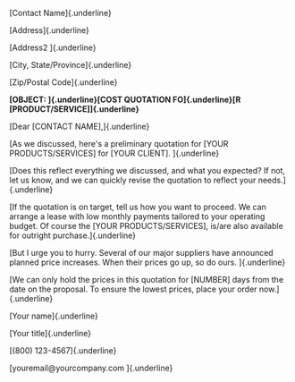 [Contact Name]{.underline}

[Address]{.underline}

[Address2 ]{.underline}

[City, State/Province]{.underline}

[Zip/Postal Code]{.underline}

**[OBJECT: ]{.underline}[COST QUOTATION FO]{.underline}[R
\[PRODUCT/SERVICE\]]{.underline}**

[Dear \[CONTACT NAME\],]{.underline}

[As we discussed, here's a preliminary quotation for \[YOUR
PRODUCTS/SERVICES\] for \[YOUR CLIENT\]. ]{.underline}

[Does this reflect everything we discussed, and what you expected? If
not, let us know, and we can quickly revise the quotation to reflect
your needs.]{.underline}

[If the quotation is on target, tell us how you want to proceed. We can
arrange a lease with low monthly payments tailored to your operating
budget. Of course the \[YOUR PRODUCTS/SERVICES\], is/are also available
for outright purchase.]{.underline}

[But I urge you to hurry. Several of our major suppliers have announced
planned price increases. When their prices go up, so do ours.
]{.underline}

[We can only hold the prices in this quotation for \[NUMBER\] days from
the date on the proposal. To ensure the lowest prices, place your order
now.]{.underline}

[Your name]{.underline}

[Your title]{.underline}

[(800) 123-4567]{.underline}

[youremail\@yourcompany.com ]{.underline}
